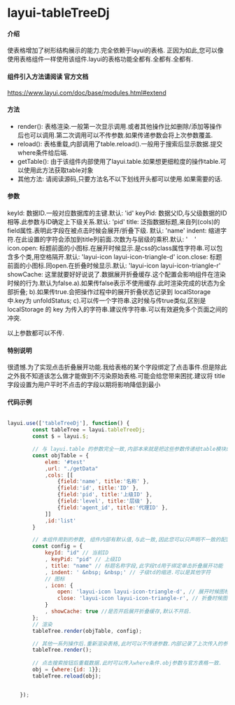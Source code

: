 # layui-tableTreeDj

#### 介绍
使表格增加了树形结构展示的能力.完全依赖于layui的表格.
正因为如此,您可以像使用表格组件一样使用该组件.layui的表格功能全都有.全都有.全都有.

#### 组件引入方法请阅读 官方文档
https://www.layui.com/doc/base/modules.html#extend

#### 方法
* render(): 表格渲染.一般第一次显示调用.或者其他操作比如删除/添加等操作后也可以调用.第二次调用可以不传参数.如果传递参数会将上次参数覆盖.
* reload(): 表格重载,内部调用了table.reload().一般用于搜索后显示数据.提交where条件给后端.
* getTable(): 由于该组件内部使用了layui.table.如果想更细粒度的操作table.可以使用此方法获取table对象
* 其他方法: 请阅读源码,只要方法名不以下划线开头都可以使用.如果需要的话.

#### 参数
keyId: 数据ID.一般对应数据库的主键.默认: 'id'
keyPid: 数据父ID,与父级数据的ID相等.此参数与ID确定上下级关系.默认: 'pid'
title: 泛指数据标题,来自列(cols)的field属性.表明此字段在被点击时候会展开/折叠下级. 默认: 'name'
indent: 缩进字符.在此设置的字符会添加到title列前面.次数为与层级的乘积.默认: ' &nbsp; &nbsp;'
icon.open: 标题前面的小图标.在展开时候显示.是css的class属性字符串.可以包含多个类,用空格隔开.默认: 'layui-icon layui-icon-triangle-d'
icon.close: 标题前面的小图标.同open.在折叠时候显示.默认: 'layui-icon layui-icon-triangle-r'
showCache: 这里就要好好说说了.数据展开折叠缓存.这个配置会影响组件在渲染时候的行为.默认为false.a).如果传false表示不使用缓存.此时渲染完成的状态为全部折叠; b).如果传true.会把操作过程中的展开折叠状态记录到 localStorage 中.key为 unfoldStatus; c).可以传一个字符串.这时候与传true类似,区别是 localStorage 的 key 为传入的字符串.建议传字符串.可以有效避免多个页面之间的冲突.

以上参数都可以不传.

#### 特别说明
很遗憾.为了实现点击折叠展开功能.我给表格的某个字段绑定了点击事件.但是除此之外我不知道该怎么做才能做到不污染原始表格.可能会给您带来困扰.建议将 title 字段设置为用户平时不点击的字段以期将影响降低到最小


#### 代码示例
```javascript

layui.use(['tableTreeDj'], function() {
        const tableTree = layui.tableTreeDj;
        const $ = layui.$;

        // 与 layui.table 的参数完全一致,内部本来就是把这些参数传递给table模块的
        const objTable = {
            elem: '#test'
            ,url: "./getData"
            ,cols: [[
                {field:'name', title:'名称' },
                {field:'id', title:'ID' },
                {field:'pid', title:'上级ID' },
                {field:'level', title:'层级' },
                {field:'agent_id', title:'代理ID' },
            ]]
            ,id:'list'
        }

        // 本组件用到的参数, 组件内部有默认值,与此一致,因此您可以只声明不一致的配置项
        const config = {
            keyId: "id" // 当前ID
            , keyPid: "pid" // 上级ID
            , title: "name" // 标题名称字段,此字段td用于绑定单击折叠展开功能
            , indent: ' &nbsp; &nbsp;' // 子级td的缩进.可以是其他字符
            // 图标
            , icon: {
                open: 'layui-icon layui-icon-triangle-d', // 展开时候图标
                close: 'layui-icon layui-icon-triangle-r', // 折叠时候图标
            }
            , showCache: true //是否开启展开折叠缓存,默认不开启.
        };
        // 渲染 
        tableTree.render(objTable, config);

        // 其他一系列操作后.重新渲染表格,此时可以不传递参数.内部记录了上次传入的参数.
        tableTree.render();
        
        // 点击搜索按钮后重载数据.此时可以传入where条件.obj参数与官方表格一致.
        obj = {where:{id: 1}};
        tableTree.reload(obj);


    });
```
